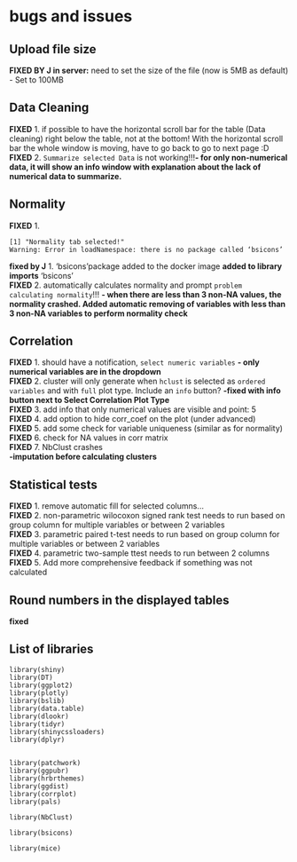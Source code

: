 # bugs and issues

## Upload file size
**FIXED BY J in server:** need to set the size of the file (now is 5MB as default) - Set to 100MB<br>

## Data Cleaning
**FIXED** 1. if possible to have the horizontal scroll bar for the table (Data cleaning) right below the table, not at the bottom! With the horizontal scroll bar the whole window is moving, have to go back to go to next page :D <br>
**FIXED** 2. `Summarize selected Data` is not working!!!**- for only non-numerical data, it will show an info window with explanation about the lack of numerical data to summarize.**

## Normality

**FIXED** 1. 
```{r}
[1] "Normality tab selected!"
Warning: Error in loadNamespace: there is no package called ‘bsicons’
```
**fixed by J** 1. ‘bsicons’package added to the docker image **added to library imports** ‘bsicons’<br>
**FIXED**      2. automatically calculates normality and prompt `problem calculating normality`!!! **- when there are less than 3 non-NA values, the normality crashed. Added automatic removing of variables with less than 3 non-NA variables to perform normality check**

## Correlation
**FIXED** 1. should have a notification, `select numeric variables` **- only numerical variables are in the dropdown**<br>
**FIXED** 2. cluster will only generate when `hclust` is selected as `ordered variables` and with `full` plot type. Include an `info` button? **-fixed with info button next to Select Correlation Plot Type**<br>
**FIXED** 3. add info that only numerical values are visible and point: 5<br>
**FIXED** 4. add option to hide corr_coef on the plot (under advanced)<br>
**FIXED** 5. add some check for variable uniqueness (similar as for normality)<br>
**FIXED** 6. check for NA values in corr matrix<br>
**FIXED** 7. NbClust crashes<br> **-imputation before calculating clusters**


## Statistical tests
**FIXED** 1. remove automatic fill for selected columns...<br>
**FIXED** 2. non-parametric wilocoxon signed rank test needs to run based on group column for multiple variables or between 2 variables<br>
**FIXED** 3. parametric paired t-test needs to run based on group column for multiple variables or between 2 variables<br>
**FIXED** 4. parametric two-sample ttest needs to run between 2 columns<br>
**FIXED** 5. Add more comprehensive feedback if something was not calculated

## Round numbers in the displayed tables
**fixed**


## List of libraries

```
library(shiny)
library(DT)
library(ggplot2)
library(plotly)
library(bslib)
library(data.table)
library(dlookr)
library(tidyr)
library(shinycssloaders)
library(dplyr)


library(patchwork)
library(ggpubr)
library(hrbrthemes)
library(ggdist)
library(corrplot)
library(pals)

library(NbClust)

library(bsicons)

library(mice)
```